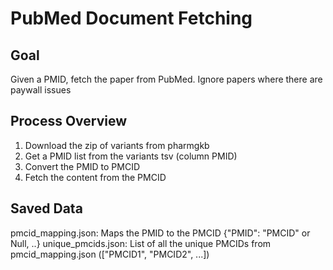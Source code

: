 # PubMed Document Fetching
## Goal
Given a PMID, fetch the paper from PubMed. Ignore papers where there are paywall issues

## Process Overview
1. Download the zip of variants from pharmgkb
2. Get a PMID list from the variants tsv (column PMID)
3. Convert the PMID to PMCID 
4. Fetch the content from the PMCID

## Saved Data
pmcid_mapping.json: Maps the PMID to the PMCID {"PMID": "PMCID" or Null, ..}
unique_pmcids.json: List of all the unique PMCIDs from pmcid_mapping.json (["PMCID1", "PMCID2", ...])
